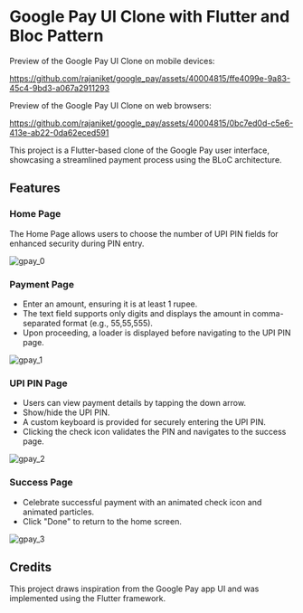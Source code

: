 # Google Pay UI Clone with Flutter and Bloc Pattern


Preview of the Google Pay UI Clone on mobile devices:

https://github.com/rajaniket/google_pay/assets/40004815/ffe4099e-9a83-45c4-9bd3-a067a2911293


Preview of the Google Pay UI Clone on web browsers:


https://github.com/rajaniket/google_pay/assets/40004815/0bc7ed0d-c5e6-413e-ab22-0da62eced591


This project is a Flutter-based clone of the Google Pay user interface, showcasing a streamlined payment process using the BLoC architecture.

## Features

### Home Page

The Home Page allows users to choose the number of UPI PIN fields for enhanced security during PIN entry.


![gpay_0](https://github.com/rajaniket/google_pay/assets/40004815/6e00986a-07b8-4365-96f2-67074088c8b5)



### Payment Page

- Enter an amount, ensuring it is at least 1 rupee.
- The text field supports only digits and displays the amount in comma-separated format (e.g., 55,55,555).
- Upon proceeding, a loader is displayed before navigating to the UPI PIN page.

![gpay_1](https://github.com/rajaniket/google_pay/assets/40004815/12af9fe3-ee47-4c97-8cd7-dd218dadf945)


### UPI PIN Page

- Users can view payment details by tapping the down arrow.
- Show/hide the UPI PIN.
- A custom keyboard is provided for securely entering the UPI PIN.
- Clicking the check icon validates the PIN and navigates to the success page.

![gpay_2](https://github.com/rajaniket/google_pay/assets/40004815/27c25924-de82-41ae-93d2-ea37f147f3d6)

### Success Page

- Celebrate successful payment with an animated check icon and animated particles.
- Click "Done" to return to the home screen.

![gpay_3](https://github.com/rajaniket/google_pay/assets/40004815/8c7082b3-7351-4e67-8c4c-1ad763e6f3fc)


## Credits

This project draws inspiration from the Google Pay app UI and was implemented using the Flutter framework.
